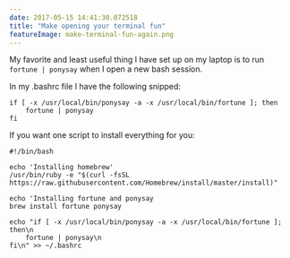 ```yaml
---
date: 2017-05-15 14:41:30.072518
title: "Make opening your terminal fun"
featureImage: make-terminal-fun-again.png
---
```


My favorite and least useful thing I have set up on my laptop is to run `fortune | ponysay` when I open a new bash session.

<!--more-->

In my .bashrc file I have the following snipped:

```
if [ -x /usr/local/bin/ponysay -a -x /usr/local/bin/fortune ]; then
    fortune | ponysay
fi
```

If you want one script to install everything for you:

```
#!/bin/bash

echo 'Installing homebrew'
/usr/bin/ruby -e "$(curl -fsSL https://raw.githubusercontent.com/Homebrew/install/master/install)"

echo 'Installing fortune and ponysay
brew install fortune ponysay

echo "if [ -x /usr/local/bin/ponysay -a -x /usr/local/bin/fortune ]; then\n
    fortune | ponysay\n
fi\n" >> ~/.bashrc
```
